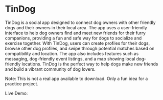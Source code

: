 # TinDog
TinDog is a social app designed to connect dog owners with other friendly dogs and their owners in their local area. The app uses a user-friendly interface to help dog owners find and meet new friends for their furry companions, providing a fun and safe way for dogs to socialize and exercise together. With TinDog, users can create profiles for their dogs, browse other dog profiles, and swipe through potential matches based on compatibility and location. The app also includes features such as messaging, dog-friendly event listings, and a map showing local dog-friendly locations. TinDog is the perfect way to help dogs make new friends and build a vibrant community of dog lovers.

Note: This is not a real app available to download. Only a fun idea for a practice project. 

Live Demo: 
